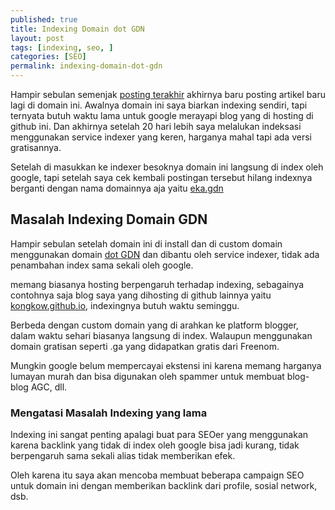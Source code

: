 ```yaml
---
published: true
title: Indexing Domain dot GDN
layout: post
tags: [indexing, seo, ]
categories: [SEO]
permalink: indexing-domain-dot-gdn
---
```

Hampir sebulan semenjak [posting terakhir][1] akhirnya baru posting artikel baru lagi di domain ini. Awalnya domain ini saya biarkan indexing sendiri, tapi ternyata butuh waktu lama untuk google merayapi blog yang di hosting di github ini. Dan akhirnya setelah 20 hari lebih saya melalukan indeksasi menggunakan service indexer yang keren, harganya mahal tapi ada versi gratisannya.

Setelah di masukkan ke indexer besoknya domain ini langsung di index oleh google, tapi setelah saya cek kembali postingan tersebut hilang indexnya berganti dengan nama domainnya aja yaitu [eka.gdn][2]

## Masalah Indexing Domain GDN

Hampir sebulan setelah domain ini di install dan di custom domain menggunakan domain [dot GDN][3] dan dibantu oleh service indexer, tidak ada penambahan index sama sekali oleh google. 

memang biasanya hosting berpengaruh terhadap indexing, sebagainya contohnya saja blog saya yang dihosting di github lainnya yaitu [kongkow.github.io][4], indexingnya butuh waktu seminggu.

Berbeda dengan custom domain yang di arahkan ke platform blogger, dalam waktu sehari biasanya langsung di index. Walaupun menggunakan domain gratisan seperti .ga yang didapatkan gratis dari Freenom.

Mungkin google belum mempercayai ekstensi ini karena memang harganya lumayan murah dan bisa digunakan oleh spammer untuk membuat blog-blog AGC, dll.

### Mengatasi Masalah Indexing yang lama

Indexing ini sangat penting apalagi buat para SEOer yang menggunakan karena backlink yang tidak di index oleh google bisa jadi kurang, tidak berpengaruh sama sekali alias tidak memberikan efek.

Oleh karena itu saya akan mencoba membuat beberapa campaign SEO untuk domain ini dengan memberikan backlink dari profile, sosial network, dsb.


[1]: http://eka.gdn/masalah-propagasi-domain-gdn
[2]: http://eka.gdn
[3]: http://eka.gdn/beli-domain-gdn
[4]: http://kongkow.github.io